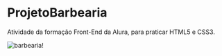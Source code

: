 # ProjetoBarbearia
Atividade da formação Front-End da Alura, para praticar HTML5 e CSS3.

![barbearia](https://user-images.githubusercontent.com/95857175/197749984-a650ecd0-6b74-4f9f-9f4c-886d5e27e2c7.png#vitrinedev)!
